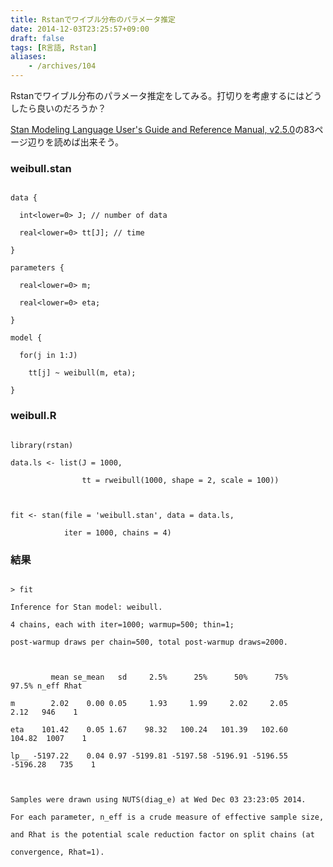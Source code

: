```yaml
---
title: Rstanでワイブル分布のパラメータ推定
date: 2014-12-03T23:25:57+09:00
draft: false
tags: [R言語, Rstan]
aliases:
    - /archives/104
---
```


Rstanでワイブル分布のパラメータ推定をしてみる。打切りを考慮するにはどうしたら良いのだろうか？
[Stan Modeling Language User's Guide and Reference Manual,  v2.5.0](https://github.com/stan-dev/cmdstan/releases/download/v2.5.0/stan-reference-2.5.0.pdf)の83ページ辺りを読めば出来そう。

### weibull.stan
~~~~{.stan}
data {
  int<lower=0> J; // number of data 
  real<lower=0> tt[J]; // time
}
parameters {
  real<lower=0> m; 
  real<lower=0> eta;
}
model {
  for(j in 1:J)
    tt[j] ~ weibull(m, eta);
}
~~~~

### weibull.R
~~~~{.r}
library(rstan)
data.ls <- list(J = 1000,
                tt = rweibull(1000, shape = 2, scale = 100))

fit <- stan(file = 'weibull.stan', data = data.ls, 
            iter = 1000, chains = 4)
~~~~

### 結果
~~~~{.text}
> fit
Inference for Stan model: weibull.
4 chains, each with iter=1000; warmup=500; thin=1; 
post-warmup draws per chain=500, total post-warmup draws=2000.

         mean se_mean   sd     2.5%      25%      50%      75%    97.5% n_eff Rhat
m        2.02    0.00 0.05     1.93     1.99     2.02     2.05     2.12   946    1
eta    101.42    0.05 1.67    98.32   100.24   101.39   102.60   104.82  1007    1
lp__ -5197.22    0.04 0.97 -5199.81 -5197.58 -5196.91 -5196.55 -5196.28   735    1

Samples were drawn using NUTS(diag_e) at Wed Dec 03 23:23:05 2014.
For each parameter, n_eff is a crude measure of effective sample size,
and Rhat is the potential scale reduction factor on split chains (at 
convergence, Rhat=1).
~~~~

